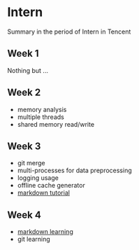 # Intern
  Summary in the period of Intern in Tencent

## Week 1
  Nothing but ...

## Week 2 
  - memory analysis
  - multiple threads
  - shared memory read/write

## Week 3
  - git merge
  - multi-processes for data preprocessing
  - logging usage
  - offline cache generator
  - [markdown tutorial](http://xianbai.me/learn-md/article/about/readme.html)

## Week 4
  - [markdown learning](http://xianbai.me/learn-md/article/about/readme.html)
  - git learning
